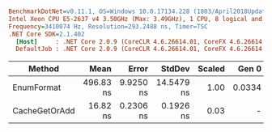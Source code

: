 ``` ini

BenchmarkDotNet=v0.11.1, OS=Windows 10.0.17134.228 (1803/April2018Update/Redstone4)
Intel Xeon CPU E5-2637 v4 3.50GHz (Max: 3.49GHz), 1 CPU, 8 logical and 4 physical cores
Frequency=3410074 Hz, Resolution=293.2488 ns, Timer=TSC
.NET Core SDK=2.1.402
  [Host]     : .NET Core 2.0.9 (CoreCLR 4.6.26614.01, CoreFX 4.6.26614.01), 64bit RyuJIT
  DefaultJob : .NET Core 2.0.9 (CoreCLR 4.6.26614.01, CoreFX 4.6.26614.01), 64bit RyuJIT


```
|        Method |      Mean |     Error |     StdDev | Scaled |  Gen 0 | Allocated |
|-------------- |----------:|----------:|-----------:|-------:|-------:|----------:|
|    EnumFormat | 496.83 ns | 9.9250 ns | 14.5479 ns |   1.00 | 0.0334 |     216 B |
| CacheGetOrAdd |  16.82 ns | 0.2306 ns |  0.1926 ns |   0.03 |      - |       0 B |
